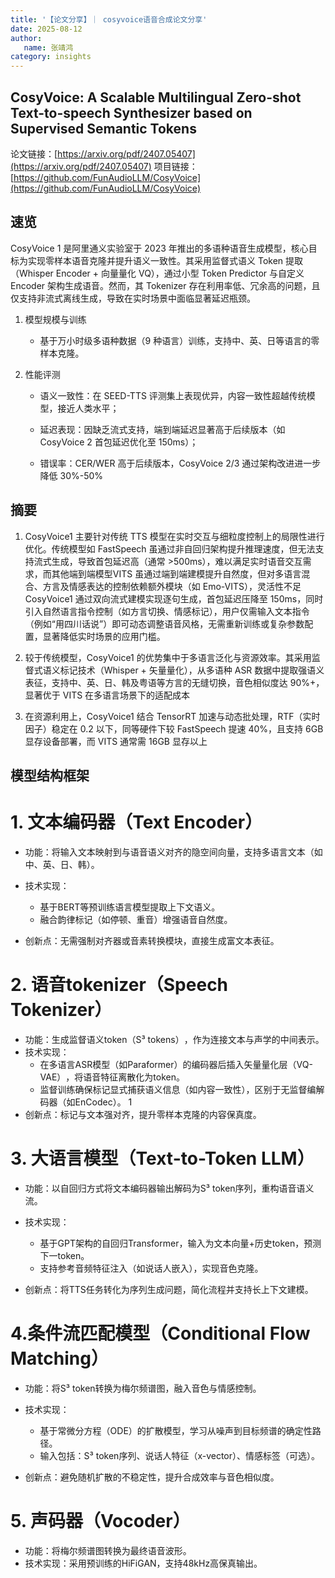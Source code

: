 ```yaml
---
title: '【论文分享】｜ cosyvoice语音合成论文分享'
date: 2025-08-12
author:
   name: 张靖鸿
category: insights
---
```

## CosyVoice: A Scalable Multilingual Zero-shot Text-to-speech Synthesizer based on Supervised Semantic Tokens

论文链接：[https://arxiv.org/pdf/2407.05407](https://arxiv.org/pdf/2407.05407)
项目链接：[https://github.com/FunAudioLLM/CosyVoice](https://github.com/FunAudioLLM/CosyVoice)

## 速览
CosyVoice 1 是阿里通义实验室于 2023 年推出的多语种语音生成模型，核心目标为 ​​实现零样本语音克隆并提升语义一致性​​。其采用监督式语义 Token 提取（Whisper Encoder + 向量量化 VQ），通过小型 Token Predictor 与自定义 Encoder 架构生成语音。然而，其 Tokenizer 存在利用率低、冗余高的问题，且仅支持​​非流式离线生成​​，导致在实时场景中面临显著延迟瓶颈。

1. 模型规模与训练​​

    * 基于​​万小时级多语种数据​​（9 种语言）训练，支持中、英、日等语言的零样本克隆。

2. ​​性能评测​​
    * ​​语义一致性​​：在 SEED-TTS 评测集上表现优异，内容一致性超越传统模型，接近人类水平；

    * ​​延迟表现​​：因缺乏流式支持，端到端延迟显著高于后续版本（如 CosyVoice 2 首包延迟优化至 150ms）；

    * ​​错误率​​：CER/WER 高于后续版本，CosyVoice 2/3 通过架构改进进一步降低 30%-50%

## 摘要
1. CosyVoice1 主要针对传统 TTS 模型在​​实时交互​​与​​细粒度控制​​上的局限性进行优化。传统模型如 FastSpeech 虽通过非自回归架构提升推理速度，但无法支持流式生成，导致首包延迟高（通常 >500ms），难以满足实时语音交互需求，而其他端到端模型VITS 虽通过端到端建模提升自然度，但对多语言混合、方言及情感表达的控制依赖额外模块（如 Emo-VITS），灵活性不足CosyVoice1 通过​​双向流式建模​​实现逐句生成，首包延迟压降至 150ms，同时引入​​自然语言指令控制​​（如方言切换、情感标记），用户仅需输入文本指令（例如“用四川话说”）即可动态调整语音风格，无需重新训练或复杂参数配置，显著降低实时场景的应用门槛。

2. 较于传统模型，CosyVoice1 的优势集中于​​多语言泛化​​与​​资源效率​​。其采用​​监督式语义标记技术​​（Whisper + 矢量量化），从多语种 ASR 数据中提取强语义表征，支持中、英、日、韩及粤语等方言的无缝切换，音色相似度达 90%+，显著优于 VITS 在多语言场景下的适配成本

3. 在资源利用上，CosyVoice1 结合 ​​TensorRT 加速与动态批处理​​，RTF（实时因子）稳定在 0.2 以下，同等硬件下较 FastSpeech 提速 40%，且支持 6GB 显存设备部署，而 VITS 通常需 16GB 显存以上

## 模型结构框架
# 1. ​​文本编码器（Text Encoder）​​
* ​​功能​​：将输入文本映射到与语音语义对齐的隐空间向量，支持多语言文本（如中、英、日、韩）。
* ​​技术实现​​：
    * 基于BERT等预训练语言模型提取上下文语义。
    * 融合韵律标记（如停顿、重音）增强语音自然度。

* ​​创新点​​：无需强制对齐器或音素转换模块，直接生成富文本表征。

# 2. ​​语音tokenizer（Speech Tokenizer）​​
* ​​功能​​：生成​​监督语义token（S³ tokens）​​，作为连接文本与声学的中间表示。
* ​​技术实现​​：
    * 在多语言ASR模型（如Paraformer）的编码器后插入​​矢量量化层（VQ-VAE）​​，将语音特征离散化为token。
    * 监督训练确保标记显式捕获语义信息（如内容一致性），区别于无监督编解码器（如EnCodec）。
1
* ​​创新点​​：标记与文本强对齐，提升零样本克隆的内容保真度。

# 3. ​​大语言模型（Text-to-Token LLM）​​
* ​​功能​​：以自回归方式将文本编码器输出解码为S³ token序列，重构语音语义流。
* ​​技术实现​​：
    * 基于GPT架构的自回归Transformer，输入为文本向量+历史token，预测下一token。
    * 支持参考音频特征注入（如说话人嵌入），实现音色克隆。

* ​​创新点​​：将TTS任务转化为序列生成问题，简化流程并支持长上下文建模。

# 4. ​​条件流匹配模型（Conditional Flow Matching）​​
* ​​功能​​：将S³ token转换为梅尔频谱图，融入音色与情感控制。
* ​​技术实现​​：
    * 基于常微分方程（ODE）的扩散模型，学习从噪声到目标频谱的确定性路径。
    * 输入包括：S³ token序列、说话人特征（x-vector）、情感标签（可选）。

* ​​创新点​​：避免随机扩散的不稳定性，提升合成效率与音色相似度。

# 5. ​​声码器（Vocoder）​​
* ​​功能​​：将梅尔频谱图转换为最终语音波形。
* ​​技术实现​​：采用预训练的HiFiGAN，支持48kHz高保真输出。